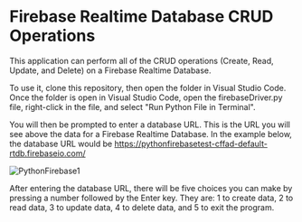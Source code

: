 # Firebase Realtime Database CRUD Operations

This application can perform all of the CRUD operations (Create, Read, Update, and Delete) on a Firebase Realtime Database.  

To use it, clone this repository, then open the folder in Visual Studio Code.  Once the folder is open in Visual Studio Code, open the firebaseDriver.py file, right-click in the file, and select "Run Python File in Terminal".

You will then be prompted to enter a database URL.  This is the URL you will see above the data for a Firebase Realtime Database.  In the example below, the database URL would be https://pythonfirebasetest-cffad-default-rtdb.firebaseio.com/

![PythonFirebase1](https://user-images.githubusercontent.com/43326454/158519236-ac7f6106-301a-4edf-b60b-e4d837fbedfe.jpg)

After entering the database URL, there will be five choices you can make by pressing a number followed by the Enter key.  They are: 1 to create data, 2 to read data, 3 to update data, 4 to delete data, and 5 to exit the program.
